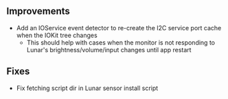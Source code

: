 ## Improvements

* Add an IOService event detector to re-create the I2C service port cache when the IOKit tree changes
    * This should help with cases when the monitor is not responding to Lunar's brightness/volume/input changes until app restart

## Fixes

* Fix fetching script dir in Lunar sensor install script
